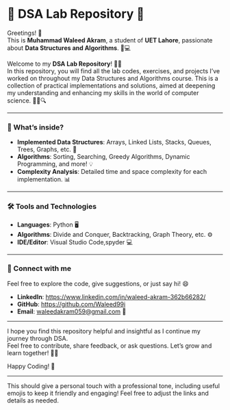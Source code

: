 # 🚀 DSA Lab Repository 🚀

Greetings! 👋  
This is **Muhammad Waleed Akram**, a student of **UET Lahore**, passionate about **Data Structures and Algorithms**. 🌱💻

Welcome to my **DSA Lab Repository**! 📂✨  
In this repository, you will find all the lab codes, exercises, and projects I’ve worked on throughout my Data Structures and Algorithms course. This is a collection of practical implementations and solutions, aimed at deepening my understanding and enhancing my skills in the world of computer science. 🧑‍💻🔍

---

### 🚀 What’s inside?
- **Implemented Data Structures**: Arrays, Linked Lists, Stacks, Queues, Trees, Graphs, etc. 🌳
- **Algorithms**: Sorting, Searching, Greedy Algorithms, Dynamic Programming, and more! 💡
- **Complexity Analysis**: Detailed time and space complexity for each implementation. 📊

---

### 🛠️ Tools and Technologies
- **Languages**:  Python 🖥️
- **Algorithms**: Divide and Conquer, Backtracking, Graph Theory, etc. ⚙️
- **IDE/Editor**: Visual Studio Code,spyder 💻

---

### 💬 Connect with me
Feel free to explore the code, give suggestions, or just say hi! 😄  
- **LinkedIn**: https://www.linkedin.com/in/waleed-akram-362b66282/ 
- **GitHub**: https://github.com/Waleed99i
- **Email**: waleedakram059@gmail.com 📧

---

I hope you find this repository helpful and insightful as I continue my journey through DSA.  
Feel free to contribute, share feedback, or ask questions. Let’s grow and learn together! 🌱💡

Happy Coding! 🚀

---

This should give a personal touch with a professional tone, including useful emojis to keep it friendly and engaging! Feel free to adjust the links and details as needed.
